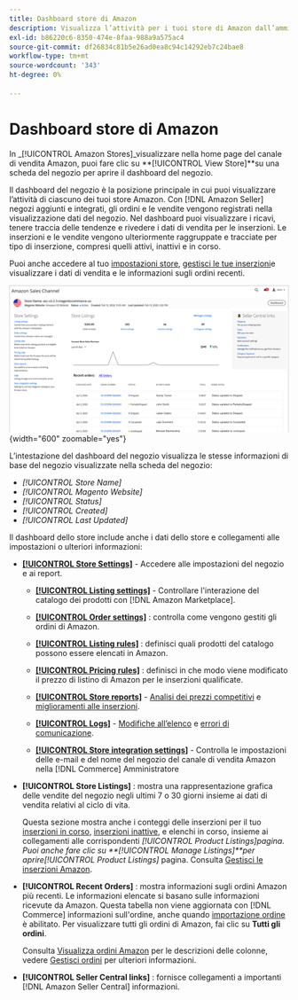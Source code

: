 ```yaml
---
title: Dashboard store di Amazon
description: Visualizza l’attività per i tuoi store di Amazon dall’amministratore di Commerce utilizzando il dashboard di Amazon Store.
exl-id: b86220c6-8350-474e-8faa-988a9a575ac4
source-git-commit: df26834c81b5e26ad0ea8c94c14292eb7c24bae8
workflow-type: tm+mt
source-wordcount: '343'
ht-degree: 0%

---
```


# Dashboard store di Amazon

In _[!UICONTROL Amazon Stores]_visualizzare nella home page del canale di vendita Amazon, puoi fare clic su **[!UICONTROL View Store]**su una scheda del negozio per aprire il dashboard del negozio.

Il dashboard del negozio è la posizione principale in cui puoi visualizzare l’attività di ciascuno dei tuoi store Amazon. Con [!DNL Amazon Seller] negozi aggiunti e integrati, gli ordini e le vendite vengono registrati nella visualizzazione dati del negozio. Nel dashboard puoi visualizzare i ricavi, tenere traccia delle tendenze e rivedere i dati di vendita per le inserzioni. Le inserzioni e le vendite vengono ulteriormente raggruppate e tracciate per tipo di inserzione, compresi quelli attivi, inattivi e in corso.

Puoi anche accedere al tuo [impostazioni store](./ob-store-review.md), [gestisci le tue inserzioni](./managing-product-listings.md)e visualizzare i dati di vendita e le informazioni sugli ordini recenti.

![Dashboard di Amazon Store](assets/amazon-store-dashboard.png){width="600" zoomable="yes"}

L’intestazione del dashboard del negozio visualizza le stesse informazioni di base del negozio visualizzate nella scheda del negozio:

- _[!UICONTROL Store Name]_
- _[!UICONTROL Magento Website]_
- _[!UICONTROL Status]_
- _[!UICONTROL Created]_
- _[!UICONTROL Last Updated]_

Il dashboard dello store include anche i dati dello store e collegamenti alle impostazioni o ulteriori informazioni:

- [**[!UICONTROL Store Settings]**](./ob-store-review.md) - Accedere alle impostazioni del negozio e ai report.

   - [**[!UICONTROL Listing settings]**](./listing-settings.md) - Controllare l&#39;interazione del catalogo dei prodotti con [!DNL Amazon Marketplace].

   - [**[!UICONTROL Order settings]**](./order-settings.md) : controlla come vengono gestiti gli ordini di Amazon.

   - [**[!UICONTROL Listing rules]**](./listing-rules.md) : definisci quali prodotti del catalogo possono essere elencati in Amazon.

   - [**[!UICONTROL Pricing rules]**](./pricing-products.md) : definisci in che modo viene modificato il prezzo di listino di Amazon per le inserzioni qualificate.

   - [**[!UICONTROL Store reports]**](./amazon-logs-reports.md) - [Analisi dei prezzi competitivi](./competitive-price-analysis.md) e [miglioramenti alle inserzioni](./listing-improvements.md).

   - [**[!UICONTROL Logs]**](./amazon-logs-reports.md) - [Modifiche all’elenco](./listing-changes-log.md) e [errori di comunicazione](./communication-errors-log.md).

   - [**[!UICONTROL Store integration settings]**](./store-integration-settings.md) - Controlla le impostazioni delle e-mail e del nome del negozio del canale di vendita Amazon nella [!DNL Commerce] Amministratore

- **[!UICONTROL Store Listings]** : mostra una rappresentazione grafica delle vendite del negozio negli ultimi 7 o 30 giorni insieme ai dati di vendita relativi al ciclo di vita.

   Questa sezione mostra anche i conteggi delle inserzioni per il tuo [inserzioni in corso](./active-listings.md), [inserzioni inattive](./inactive-listings.md), e elenchi in corso, insieme ai collegamenti alle corrispondenti _[!UICONTROL Product Listings]_pagina. Puoi anche fare clic su **[!UICONTROL Manage Listings]**per aprire_[!UICONTROL Product Listings]_ pagina. Consulta [Gestisci le inserzioni Amazon](./managing-product-listings.md).

- **[!UICONTROL Recent Orders]** : mostra informazioni sugli ordini Amazon più recenti. Le informazioni elencate si basano sulle informazioni ricevute da Amazon. Questa tabella non viene aggiornata con [!DNL Commerce] informazioni sull&#39;ordine, anche quando [importazione ordine](./order-settings.md) è abilitato. Per visualizzare tutti gli ordini di Amazon, fai clic su **Tutti gli ordini**.

   Consulta [Visualizza ordini Amazon](./amazon-orders-all.md) per le descrizioni delle colonne, vedere [Gestisci ordini](./managing-orders.md) per ulteriori informazioni.

- **[!UICONTROL Seller Central links]** : fornisce collegamenti a importanti [!DNL Amazon Seller Central] informazioni.
